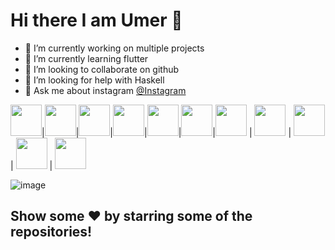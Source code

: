 # Hi there I am Umer 👋

- 🔭 I’m currently working on multiple projects
- 🌱 I’m currently learning flutter
- 👯 I’m looking to collaborate on github
- 🤔 I’m looking for help with Haskell
- 💬 Ask me about instagram [@Instagram](https://www.instagram.com/im_umerg/)

<img src="https://user-images.githubusercontent.com/84404257/128191307-9fc0c9eb-8cf7-4408-90ba-9aabe3398b46.png" width="50" height="50" />|<img src="https://user-images.githubusercontent.com/84404257/128191319-e2a5b321-9590-478b-85df-cbf17f9c8a96.png" width="50" height="50" />|<img src="https://user-images.githubusercontent.com/84404257/128192291-aa87b688-1c07-45fb-97e6-c6026ddf43a2.png" width="50" height="50" />|<img src="https://user-images.githubusercontent.com/84404257/128191322-d687ccc8-cdb3-4544-82e9-c0e81a1995c4.png" width="50" height="50" />|<img src="https://user-images.githubusercontent.com/84404257/128191322-d687ccc8-cdb3-4544-82e9-c0e81a1995c4.png" width="50" height="50" />|<img src="https://user-images.githubusercontent.com/84404257/128191329-fb3e522f-e758-416e-9f7e-061ed42808dc.png" width="50" height="50" />|<img src="https://user-images.githubusercontent.com/84404257/128183256-6df6356c-c8ea-423d-b915-89d9671224a5.png" width="50" height="50" /> | <img src="https://user-images.githubusercontent.com/84404257/128183264-645647ac-3d9e-485e-bc5d-ff3a1ca40e86.png" width="50" height="50" /> | <img src="https://user-images.githubusercontent.com/84404257/128183267-d817f58c-251c-4c5c-87ae-0381628f7468.png" width="50" height="50" /> | <img src="https://user-images.githubusercontent.com/84404257/128183272-deb756ec-31c4-4c1f-b7ff-ae268f3edf45.png" width="50" height="50" /> | <img src="https://user-images.githubusercontent.com/84404257/128183274-4e314ca5-6c01-4a79-99d8-33376c009914.png" width="50" height="50" />

![image](https://user-images.githubusercontent.com/84404257/128182397-aaeb721b-4cd2-4266-a8c5-cac2433a06aa.png)

## Show some ❤️ by starring some of the repositories!
